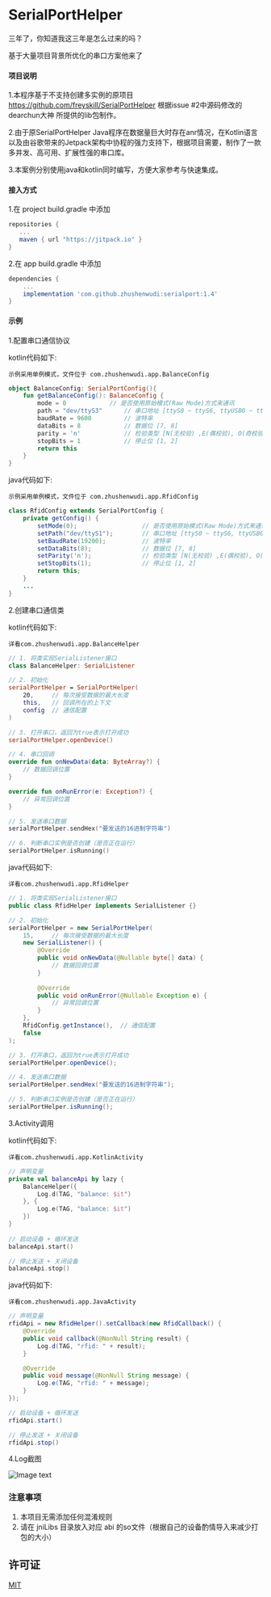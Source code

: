# SerialPortHelper

三年了，你知道我这三年是怎么过来的吗？

基于大量项目背景所优化的串口方案他来了

#### 项目说明
1.本程序基于不支持创建多实例的原项目 https://github.com/freyskill/SerialPortHelper 根据issue #2中源码修改的 dearchun大神 所提供的lib包制作。  

2.由于原SerialPortHelper Java程序在数据量巨大时存在anr情况，在Kotlin语言以及由谷歌带来的Jetpack架构中协程的强力支持下，根据项目需要，制作了一款多并发、高可用、扩展性强的串口库。

3.本案例分别使用java和kotlin同时编写，方便大家参考与快速集成。

#### 接入方式
1.在 project build.gradle 中添加

```groovy
repositories {
   ...
   maven { url "https://jitpack.io" }
}
```

2.在 app build.gradle 中添加

```groovy
dependencies {
    ...
    implementation 'com.github.zhushenwudi:serialport:1.4'
}
```

#### 示例
1.配置串口通信协议

kotlin代码如下:

    示例采用单例模式，文件位于 com.zhushenwudi.app.BalanceConfig

```kotlin
object BalanceConfig: SerialPortConfig(){
    fun getBalanceConfig(): BalanceConfig {
        mode = 0			// 是否使用原始模式(Raw Mode)方式来通讯
        path = "dev/ttyS3"		// 串口地址 [ttyS0 ~ ttyS6, ttyUSB0 ~ ttyUSB4]
        baudRate = 9600			// 波特率
        dataBits = 8			// 数据位 [7, 8]
        parity = 'n'			// 检验类型 [N(无校验) ,E(偶校验), O(奇校验)] (大小写随意)
        stopBits = 1			// 停止位 [1, 2]
        return this
    }
}
```
java代码如下:

    示例采用单例模式，文件位于 com.zhushenwudi.app.RfidConfig

```java
class RfidConfig extends SerialPortConfig {
	private getConfig() {
	    setMode(0);                  // 是否使用原始模式(Raw Mode)方式来通讯
	    setPath("dev/ttyS1");        // 串口地址 [ttyS0 ~ ttyS6, ttyUSB0 ~ ttyUSB4]
	    setBaudRate(19200);          // 波特率
	    setDataBits(8);              // 数据位 [7, 8]
	    setParity('n');              // 检验类型 [N(无校验) ,E(偶校验), O(奇校验)] (大小写随意)
	    setStopBits(1);              // 停止位 [1, 2]
	    return this;
	}
	...
}
```

2.创建串口通信类

kotlin代码如下:

    详看com.zhushenwudi.app.BalanceHelper

```kotlin
// 1. 将类实现SerialListener接口
class BalanceHelper: SerialListener

// 2. 初始化
serialPortHelper = SerialPortHelper(
    20,     // 每次接受数据的最大长度
    this,   // 回调所在的上下文
    config  // 通信配置
)

// 3. 打开串口，返回为true表示打开成功
serialPortHelper.openDevice()

// 4. 串口回调
override fun onNewData(data: ByteArray?) {
    // 数据回调位置
}

override fun onRunError(e: Exception?) {
    // 异常回调位置
}

// 5. 发送串口数据
serialPortHelper.sendHex("要发送的16进制字符串")

// 6. 判断串口实例是否创建（是否正在运行）
serialPortHelper.isRunning()
```

java代码如下:

    详看com.zhushenwudi.app.RfidHelper

```java
// 1. 将类实现SerialListener接口
public class RfidHelper implements SerialListener {}

// 2. 初始化
serialPortHelper = new SerialPortHelper(
	15, 	// 每次接受数据的最大长度
	new SerialListener() {
	    @Override
	    public void onNewData(@Nullable byte[] data) {
	        // 数据回调位置
	    }
	
	    @Override
	    public void onRunError(@Nullable Exception e) {
	        // 异常回调位置
	    }
	},
	RfidConfig.getInstance(),  // 通信配置
	false
);

// 3. 打开串口，返回为true表示打开成功
serialPortHelper.openDevice();

// 4. 发送串口数据
serialPortHelper.sendHex("要发送的16进制字符串");

// 5. 判断串口实例是否创建（是否正在运行）
serialPortHelper.isRunning();
```

3.Activity调用

kotlin代码如下:

    详看com.zhushenwudi.app.KotlinActivity

```kotlin
// 声明变量
private val balanceApi by lazy {
    BalanceHelper({
        Log.d(TAG, "balance: $it")
    }, {
        Log.e(TAG, "balance: $it")
    })
}
        
// 启动设备 + 循环发送
balanceApi.start()

// 停止发送 + 关闭设备
balanceApi.stop()
```

java代码如下:

    详看com.zhushenwudi.app.JavaActivity

```java
// 声明变量
rfidApi = new RfidHelper().setCallback(new RfidCallback() {
    @Override
    public void callback(@NonNull String result) {
        Log.d(TAG, "rfid: " + result);
    }

    @Override
    public void message(@NonNull String message) {
        Log.e(TAG, "rfid: " + message);
    }
});

// 启动设备 + 循环发送
rfidApi.start()

// 停止发送 + 关闭设备
rfidApi.stop()
```

4.Log截图

![Image text](https://raw.githubusercontent.com/zhushenwudi/serialport/master/example.png)

### 注意事项

1. 本项目无需添加任何混淆规则
2. 请在 jniLibs 目录放入对应 abi 的so文件（根据自己的设备酌情导入来减少打包的大小）

## 许可证

[MIT](https://github.com/zhushenwudi/serialport/blob/master/LICENSE)